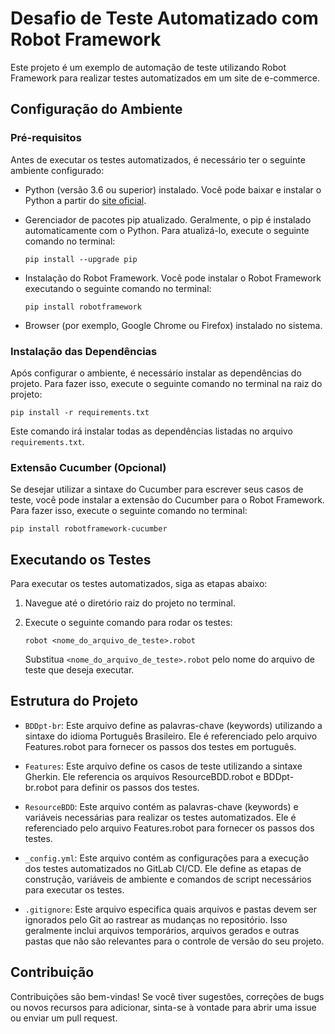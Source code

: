 # Desafio de Teste Automatizado com Robot Framework

Este projeto é um exemplo de automação de teste utilizando Robot Framework para realizar testes automatizados em um site de e-commerce.

## Configuração do Ambiente

### Pré-requisitos

Antes de executar os testes automatizados, é necessário ter o seguinte ambiente configurado:

- Python (versão 3.6 ou superior) instalado. Você pode baixar e instalar o Python a partir do [site oficial](https://www.python.org/downloads/).

- Gerenciador de pacotes pip atualizado. Geralmente, o pip é instalado automaticamente com o Python. Para atualizá-lo, execute o seguinte comando no terminal:

    ```
    pip install --upgrade pip
    ```

- Instalação do Robot Framework. Você pode instalar o Robot Framework executando o seguinte comando no terminal:

    ```
    pip install robotframework
    ```

- Browser (por exemplo, Google Chrome ou Firefox) instalado no sistema.

### Instalação das Dependências

Após configurar o ambiente, é necessário instalar as dependências do projeto. Para fazer isso, execute o seguinte comando no terminal na raiz do projeto:

  ```
  pip install -r requirements.txt
  ```


Este comando irá instalar todas as dependências listadas no arquivo `requirements.txt`.

### Extensão Cucumber (Opcional)

Se desejar utilizar a sintaxe do Cucumber para escrever seus casos de teste, você pode instalar a extensão do Cucumber para o Robot Framework. Para fazer isso, execute o seguinte comando no terminal:

  ```
  pip install robotframework-cucumber
  ```

  
## Executando os Testes

Para executar os testes automatizados, siga as etapas abaixo:

1. Navegue até o diretório raiz do projeto no terminal.

2. Execute o seguinte comando para rodar os testes:

    ```
    robot <nome_do_arquivo_de_teste>.robot
    ```

    Substitua `<nome_do_arquivo_de_teste>.robot` pelo nome do arquivo de teste que deseja executar.

## Estrutura do Projeto

- `BDDpt-br`: Este arquivo define as palavras-chave (keywords) utilizando a sintaxe do idioma Português Brasileiro. Ele é referenciado pelo arquivo Features.robot para fornecer os passos dos testes em português.


- `Features`: Este arquivo define os casos de teste utilizando a sintaxe Gherkin. Ele referencia os arquivos ResourceBDD.robot e BDDpt-br.robot para definir os passos dos testes.


- `ResourceBDD`: Este arquivo contém as palavras-chave (keywords) e variáveis necessárias para realizar os testes automatizados. Ele é referenciado pelo arquivo Features.robot para fornecer os passos dos testes.

- `_config.yml`: Este arquivo contém as configurações para a execução dos testes automatizados no GitLab CI/CD. Ele define as etapas de construção, variáveis de ambiente e comandos de script necessários para executar os testes.

- `.gitignore`: Este arquivo especifica quais arquivos e pastas devem ser ignorados pelo Git ao rastrear as mudanças no repositório. Isso geralmente inclui arquivos temporários, arquivos gerados e outras pastas que não são relevantes para o controle de versão do seu projeto.

## Contribuição

Contribuições são bem-vindas! Se você tiver sugestões, correções de bugs ou novos recursos para adicionar, sinta-se à vontade para abrir uma issue ou enviar um pull request.



